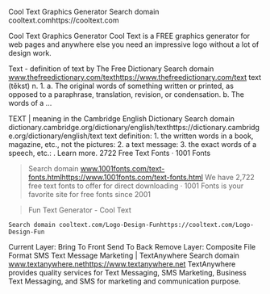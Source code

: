 Cool Text Graphics Generator
Search domain cooltext.comhttps://cooltext.com

Cool Text Graphics Generator Cool Text is a FREE graphics generator for web pages and anywhere else you need an impressive logo without a lot of design work.

Text - definition of text by The Free Dictionary
Search domain www.thefreedictionary.com/texthttps://www.thefreedictionary.com/text
text (tĕkst) n. 1. a. The original words of something written or printed, as opposed to a paraphrase, translation, revision, or condensation. b. The words of a ...

TEXT | meaning in the Cambridge English Dictionary
Search domain dictionary.cambridge.org/dictionary/english/texthttps://dictionary.cambridge.org/dictionary/english/text
text definition: 1. the written words in a book, magazine, etc., not the pictures: 2. a text message: 3. the exact words of a speech, etc.: . Learn more.
2722 Free Text Fonts · 1001 Fonts

>Search domain www.1001fonts.com/text-fonts.htmlhttps://www.1001fonts.com/text-fonts.html
We have 2,722 free text fonts to offer for direct downloading · 1001 Fonts is your favorite site for free fonts since 2001

>Fun Text Generator - Cool Text

`Search domain cooltext.com/Logo-Design-Funhttps://cooltext.com/Logo-Design-Fun`

Current Layer: Bring To Front Send To Back Remove Layer: Composite File Format
SMS Text Message Marketing | TextAnywhere
Search domain www.textanywhere.nethttps://www.textanywhere.net
TextAnywhere provides quality services for Text Messaging, SMS Marketing, Business Text Messaging, and SMS for marketing and communication purpose.
